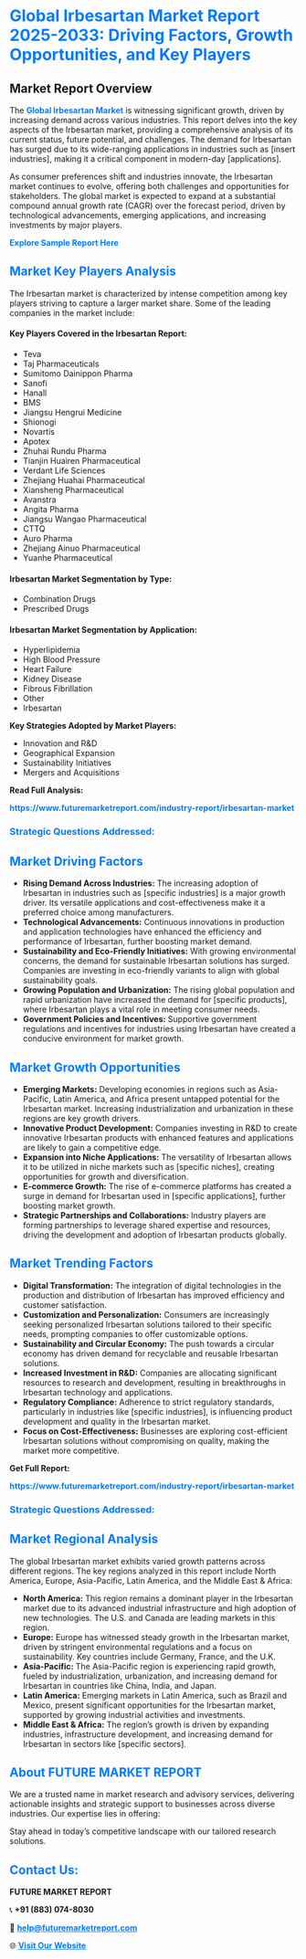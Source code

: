 <h1 style="color: #007BFF;">Global Irbesartan Market Report 2025-2033: Driving Factors, Growth Opportunities, and Key Players</h1>

<section id="overview">
<h2>Market Report Overview</h2>
<p>The <a href="https://www.futuremarketreport.com/industry-report/irbesartan-market" style="color: #007BFF; text-decoration: none;"><strong>Global Irbesartan Market</strong></a> is witnessing significant growth, driven by increasing demand across various industries. This report delves into the key aspects of the Irbesartan market, providing a comprehensive analysis of its current status, future potential, and challenges. The demand for Irbesartan has surged due to its wide-ranging applications in industries such as [insert industries], making it a critical component in modern-day [applications].</p>
<p>As consumer preferences shift and industries innovate, the Irbesartan market continues to evolve, offering both challenges and opportunities for stakeholders. The global market is expected to expand at a substantial compound annual growth rate (CAGR) over the forecast period, driven by technological advancements, emerging applications, and increasing investments by major players.</p>
</section>

<section id="overview">
<p><a href="https://www.futuremarketreport.com/request-sample/reportId=125775" style="color: #007BFF; text-decoration: none;"><strong>Explore Sample Report Here</strong></a></p>
</section>

<section id="key-players">
<h2 style="color: #007BFF;">Market Key Players Analysis</h2>
<p>The Irbesartan market is characterized by intense competition among key players striving to capture a larger market share. Some of the leading companies in the market include:</p>
<h4>Key Players Covered in the Irbesartan Report:</h4>
<ul><li>Teva</li><li>Taj Pharmaceuticals</li><li>Sumitomo Dainippon Pharma</li><li>Sanofi</li><li>Hanall</li><li>BMS</li><li>Jiangsu Hengrui Medicine</li><li>Shionogi</li><li>Novartis</li><li>Apotex</li><li>Zhuhai Rundu Pharma</li><li>Tianjin Huairen Pharmaceutical</li><li>Verdant Life Sciences</li><li>Zhejiang Huahai Pharmaceutical</li><li>Xiansheng Pharmaceutical</li><li>Avanstra</li><li>Angita Pharma</li><li>Jiangsu Wangao Pharmaceutical</li><li>CTTQ</li><li>Auro Pharma</li><li>Zhejiang Ainuo Pharmaceutical</li><li>Yuanhe Pharmaceutical</li></ul>
<h4>Irbesartan Market Segmentation by Type:</h4>
<ul><li>Combination Drugs</li><li>Prescribed Drugs</li></ul>

<h4>Irbesartan Market Segmentation by Application:</h4>
<ul><li>Hyperlipidemia</li><li>High Blood Pressure</li><li>Heart Failure</li><li>Kidney Disease</li><li>Fibrous Fibrillation</li><li>Other</li><li>Irbesartan</li></ul>
<p><strong>Key Strategies Adopted by Market Players:</strong></p>
<ul>
<li>Innovation and R&D</li>
<li>Geographical Expansion</li>
<li>Sustainability Initiatives</li>
<li>Mergers and Acquisitions</li>
</ul>
</section>

<section>
<p><strong>Read Full Analysis: </strong></p><a href="https://www.futuremarketreport.com/industry-report/irbesartan-market" style="color: #007BFF; text-decoration: none;"><strong>https://www.futuremarketreport.com/industry-report/irbesartan-market</strong></a>
<h3 style="color: #007BFF;">Strategic Questions Addressed:</h3>
</section>

<section id="driving-factors">
<h2 style="color: #007BFF;">Market Driving Factors</h2>
<ul>
<li><strong>Rising Demand Across Industries:</strong> The increasing adoption of Irbesartan in industries such as [specific industries] is a major growth driver. Its versatile applications and cost-effectiveness make it a preferred choice among manufacturers.</li>
<li><strong>Technological Advancements:</strong> Continuous innovations in production and application technologies have enhanced the efficiency and performance of Irbesartan, further boosting market demand.</li>
<li><strong>Sustainability and Eco-Friendly Initiatives:</strong> With growing environmental concerns, the demand for sustainable Irbesartan solutions has surged. Companies are investing in eco-friendly variants to align with global sustainability goals.</li>
<li><strong>Growing Population and Urbanization:</strong> The rising global population and rapid urbanization have increased the demand for [specific products], where Irbesartan plays a vital role in meeting consumer needs.</li>
<li><strong>Government Policies and Incentives:</strong> Supportive government regulations and incentives for industries using Irbesartan have created a conducive environment for market growth.</li>
</ul>
</section>

<section id="growth-opportunities">
<h2 style="color: #007BFF;">Market Growth Opportunities</h2>
<ul>
<li><strong>Emerging Markets:</strong> Developing economies in regions such as Asia-Pacific, Latin America, and Africa present untapped potential for the Irbesartan market. Increasing industrialization and urbanization in these regions are key growth drivers.</li>
<li><strong>Innovative Product Development:</strong> Companies investing in R&D to create innovative Irbesartan products with enhanced features and applications are likely to gain a competitive edge.</li>
<li><strong>Expansion into Niche Applications:</strong> The versatility of Irbesartan allows it to be utilized in niche markets such as [specific niches], creating opportunities for growth and diversification.</li>
<li><strong>E-commerce Growth:</strong> The rise of e-commerce platforms has created a surge in demand for Irbesartan used in [specific applications], further boosting market growth.</li>
<li><strong>Strategic Partnerships and Collaborations:</strong> Industry players are forming partnerships to leverage shared expertise and resources, driving the development and adoption of Irbesartan products globally.</li>
</ul>
</section>

<section id="trending-factors">
<h2 style="color: #007BFF;">Market Trending Factors</h2>
<ul>
<li><strong>Digital Transformation:</strong> The integration of digital technologies in the production and distribution of Irbesartan has improved efficiency and customer satisfaction.</li>
<li><strong>Customization and Personalization:</strong> Consumers are increasingly seeking personalized Irbesartan solutions tailored to their specific needs, prompting companies to offer customizable options.</li>
<li><strong>Sustainability and Circular Economy:</strong> The push towards a circular economy has driven demand for recyclable and reusable Irbesartan solutions.</li>
<li><strong>Increased Investment in R&D:</strong> Companies are allocating significant resources to research and development, resulting in breakthroughs in Irbesartan technology and applications.</li>
<li><strong>Regulatory Compliance:</strong> Adherence to strict regulatory standards, particularly in industries like [specific industries], is influencing product development and quality in the Irbesartan market.</li>
<li><strong>Focus on Cost-Effectiveness:</strong> Businesses are exploring cost-efficient Irbesartan solutions without compromising on quality, making the market more competitive.</li>
</ul>
</section>

<section>
<p><strong>Get Full Report: </strong></p><a href="https://www.futuremarketreport.com/industry-report/irbesartan-market" style="color: #007BFF; text-decoration: none;"><strong>https://www.futuremarketreport.com/industry-report/irbesartan-market</strong></a>
<h3 style="color: #007BFF;">Strategic Questions Addressed:</h3>
</section>


<section id="regional-analysis">
<h2 style="color: #007BFF;">Market Regional Analysis</h2>
<p>The global Irbesartan market exhibits varied growth patterns across different regions. The key regions analyzed in this report include North America, Europe, Asia-Pacific, Latin America, and the Middle East & Africa:</p>
<ul>
<li><strong>North America:</strong> This region remains a dominant player in the Irbesartan market due to its advanced industrial infrastructure and high adoption of new technologies. The U.S. and Canada are leading markets in this region.</li>
<li><strong>Europe:</strong> Europe has witnessed steady growth in the Irbesartan market, driven by stringent environmental regulations and a focus on sustainability. Key countries include Germany, France, and the U.K.</li>
<li><strong>Asia-Pacific:</strong> The Asia-Pacific region is experiencing rapid growth, fueled by industrialization, urbanization, and increasing demand for Irbesartan in countries like China, India, and Japan.</li>
<li><strong>Latin America:</strong> Emerging markets in Latin America, such as Brazil and Mexico, present significant opportunities for the Irbesartan market, supported by growing industrial activities and investments.</li>
<li><strong>Middle East & Africa:</strong> The region’s growth is driven by expanding industries, infrastructure development, and increasing demand for Irbesartan in sectors like [specific sectors].</li>
</ul>
</section>

<footer>
<h2 style="color: #007BFF;">About FUTURE MARKET REPORT</h2>
<p>We are a trusted name in market research and advisory services, delivering actionable insights and strategic support to businesses across diverse industries. Our expertise lies in offering:</p>

<p>Stay ahead in today’s competitive landscape with our tailored research solutions.</p>

<h2 style="color: #007BFF;">Contact Us:</h2>
<p><strong>FUTURE MARKET REPORT</strong></p>
<p>📞 <strong>+91 (883) 074-8030</strong></p>
<p>📧 <strong><a href="mailto:help@futuremarketreport.com" style="color: #007BFF;">help@futuremarketreport.com</a></strong></p>
<p>🌐 <strong><a href="https://www.futuremarketreport.com/" style="color: #007BFF;">Visit Our Website</a></strong></p>
</footer>